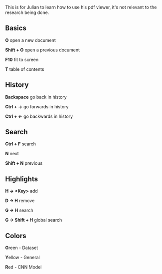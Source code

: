 This is for Julian to learn how to use his pdf viewer, it's not relevant to the research being done.

## Basics

**O** open a new document

**Shift + O** open a previous document

**F10** fit to screen

**T** table of contents

## History

**Backspace** go back in history

**Ctrl + ->** go forwards in history

**Ctrl + <-** go backwards in history

## Search

**Ctrl + F** search

**N** next

**Shift + N** previous

## Highlights

**H -> \<Key\>** add

**D -> H** remove

**G -> H** search

**G -> Shift + H** global search

## Colors
**G**reen - Dataset

**Y**ellow - General

**R**ed - CNN Model

